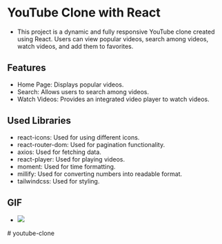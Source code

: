 # YouTube Clone with React

- This project is a dynamic and fully responsive YouTube clone created using React. Users can view popular videos, search among videos, watch videos, and add them to favorites.

## Features

- Home Page: Displays popular videos.
- Search: Allows users to search among videos.
- Watch Videos: Provides an integrated video player to watch videos.

## Used Libraries

- react-icons: Used for using different icons.
- react-router-dom: Used for pagination functionality.
- axios: Used for fetching data.
- react-player: Used for playing videos.
- moment: Used for time formatting.
- millify: Used for converting numbers into readable format.
- tailwindcss: Used for styling.

## GIF

- <img src='/screen.gif.gif'>
#   y o u t u b e - c l o n e  
 